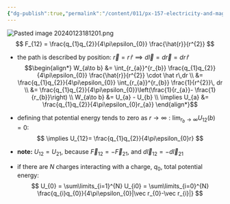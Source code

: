 ```yaml
---
{"dg-publish":true,"permalink":"/content/011/px-157-electricity-and-magnetism/px-157-b-electric-fields/ii-potentials/px-157-b7b-potential-energy-and-potential-of-two-point-charges/","noteIcon":"1","created":"2024-10-01T18:27:10.091+01:00","updated":"2024-11-26T20:08:24.650+00:00"}
---
```


![Pasted image 20240123181201.png](/img/user/pics/Pasted%20image%2020240123181201.png)
$$
F_{12} = \frac{q_{1}q_{2}}{4\pi\epsilon_{0}} \frac{\hat{r}}{r^{2}}
$$
- the path is described by position: $\vec r = r\,\hat r \implies d\vec l = d\vec r = dr\,\hat r$
$$\begin{align*}
	W_{a\to b} &= \int_{r_{a}}^{r_{b}} \frac{q_{1}q_{2}}{4\pi\epsilon_{0}} \frac{\hat{r}}{r^{2}} \cdot \hat r\,dr \\
	&= \frac{q_{1}q_{2}}{4\pi\epsilon_{0}} \int_{r_{a}}^{r_{b}} \frac{1}{r^{2}}\, dr \\
	&= \frac{q_{1}q_{2}}{4\pi\epsilon_{0}}\left(\frac{1}{r_{a}}- \frac{1}{r_{b}}\right) \\
	W_{a\to b} &= U_{a} - U_{b} \\
	\implies U_{a} &= \frac{q_{1}q_{2}}{4\pi\epsilon_{0}r_{a}}
\end{align*}$$
- defining that potential energy tends to zero as $r\to\infty: \lim_{r_{b}\to\infty} U_{12}(b)=0$:
$$
\implies U_{12}= \frac{q_{1}q_{2}}{4\pi\epsilon_{0}r}
$$
- **note:** $U_{12}= U_{21}$, because $\vec F_{12}=-\vec F_{21}$, and $d\vec l_{12}= -d\vec l_{21}$

- if there are $N$ charges interacting with a charge, $q_{0}$, total potential energy:
$$
U_{0} = \sum\limits_{i=1}^{N} U_{i0} = \sum\limits_{i=0}^{N} \frac{q_{i}q_{0}}{4\pi\epsilon_{0}|\vec r_{0}-\vec r_{i}|}
$$
